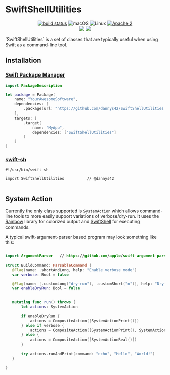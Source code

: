 # SwiftShellUtilities
<p align="center">
<a href="https://github.com/dannys42/SwiftShellUtilities/actions?query=workflow%3ASwift"><img src="https://github.com/dannys42/SwiftShellUtilities/workflows/Swift/badge.svg" alt="build status"></a>
<img src="https://img.shields.io/badge/os-macOS-green.svg?style=flat" alt="macOS">
<img src="https://img.shields.io/badge/os-linux-green.svg?style=flat" alt="Linux">
<a href="LICENSE"><img src="https://img.shields.io/badge/license-Apache2-blue.svg?style=flat" alt="Apache 2"></a>
<br/>
<a href="https://swiftpackageindex.com/dannys42/SwiftShellUtilities"><img src="https://img.shields.io/endpoint?url=https%3A%2F%2Fswiftpackageindex.com%2Fapi%2Fpackages%2Fdannys42%2F SwiftShellUtilities%2Fbadge%3Ftype%3Dswift-versions"></a>
<a href="https://swiftpackageindex.com/dannys42/SwiftShellUtilities"><img src="https://img.shields.io/endpoint?url=https%3A%2F%2Fswiftpackageindex.com%2Fapi%2Fpackages%2Fdannys42%2F SwiftShellUtilities%2Fbadge%3Ftype%3Dplatforms"></a>
</p>
`SwiftShellUtilities` is a set of classes that are typically useful when using Swift as a command-line tool.

## Installation
### [Swift Package Manager](https://swift.org/package-manager/)

```swift
import PackageDescription

let package = Package(
    name: "YourAwesomeSoftware",
    dependencies: [
        .package(url: "https://github.com/dannys42/SwiftShellUtilities.git", from: "0.1.0")
    ],
    targets: [
        .target(
            name: "MyApp",
            dependencies: ["SwiftShellUtilities"]
        )
    ]
)
```

### [swift-sh](https://github.com/mxcl/swift-sh)

```
#!/usr/bin/swift sh

import SwiftShellUtilities          // @dannys42


```

## System Action

Currently the only class supported is `SystemAction` which allows command-line tools to more easily support variations of verbose/dry-run.  It uses the [Rainbow](https://github.com/onevcat/Rainbow) library for colorized output and [SwiftShell](https://github.com/kareman/SwiftShell) for executing commands.

 A typical swift-argument-parser based program may look something like this:
 
 ```swift
 
 import ArgumentParser   // https://github.com/apple/swift-argument-parser.git

struct BuildCommand: ParsableCommand {
    @Flag(name: .shortAndLong, help: "Enable verbose mode")
    var verbose: Bool = false

    @Flag(name: [.customLong("dry-run"), .customShort("n")], help: "Dry-run (print but do not execute commands)")
    var enableDryRun: Bool = false


    mutating func run() throws {
        let actions: SystemAction
        
        if enableDryRun {
            actions = CompositeAction([SystemActionPrint()])
        } else if verbose {
            actions = CompositeAction([SystemActionPrint(), SystemActionReal()])
        } else {
            actions = CompositeAction([SystemActionReal()])
        }
     
        try actions.runAndPrint(command: "echo", "Hello", "World!")
    }
 
 }
 ```
